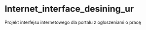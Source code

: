 # Internet_interface_desining_ur
Projekt interfejsu internetowego dla portalu z ogłoszeniami o pracę
